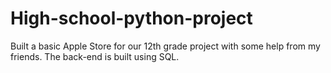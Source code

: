 # High-school-python-project
Built a basic Apple Store for our 12th grade project with some help from my friends. The back-end is built using SQL.
